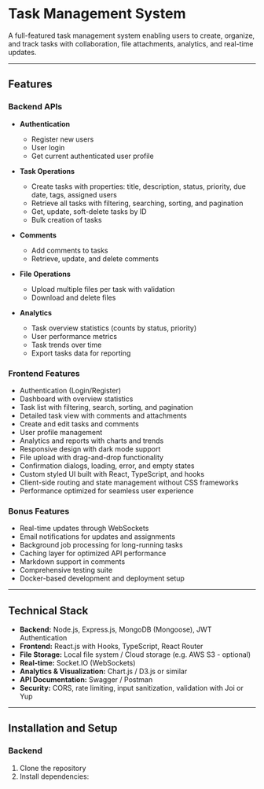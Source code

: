# Task Management System

A full-featured task management system enabling users to create, organize, and track tasks with collaboration, file attachments, analytics, and real-time updates.

---

## Features

### Backend APIs

- **Authentication**
  - Register new users
  - User login
  - Get current authenticated user profile

- **Task Operations**
  - Create tasks with properties: title, description, status, priority, due date, tags, assigned users
  - Retrieve all tasks with filtering, searching, sorting, and pagination
  - Get, update, soft-delete tasks by ID
  - Bulk creation of tasks

- **Comments**
  - Add comments to tasks
  - Retrieve, update, and delete comments

- **File Operations**
  - Upload multiple files per task with validation
  - Download and delete files

- **Analytics**
  - Task overview statistics (counts by status, priority)
  - User performance metrics
  - Task trends over time
  - Export tasks data for reporting

### Frontend Features

- Authentication (Login/Register)
- Dashboard with overview statistics
- Task list with filtering, search, sorting, and pagination
- Detailed task view with comments and attachments
- Create and edit tasks and comments
- User profile management
- Analytics and reports with charts and trends
- Responsive design with dark mode support
- File upload with drag-and-drop functionality
- Confirmation dialogs, loading, error, and empty states
- Custom styled UI built with React, TypeScript, and hooks
- Client-side routing and state management without CSS frameworks
- Performance optimized for seamless user experience

### Bonus Features

- Real-time updates through WebSockets
- Email notifications for updates and assignments
- Background job processing for long-running tasks
- Caching layer for optimized API performance
- Markdown support in comments
- Comprehensive testing suite
- Docker-based development and deployment setup

---

## Technical Stack

- **Backend:** Node.js, Express.js, MongoDB (Mongoose), JWT Authentication
- **Frontend:** React.js with Hooks, TypeScript, React Router
- **File Storage:** Local file system / Cloud storage (e.g. AWS S3 - optional)
- **Real-time:** Socket.IO (WebSockets)
- **Analytics & Visualization:** Chart.js / D3.js or similar
- **API Documentation:** Swagger / Postman
- **Security:** CORS, rate limiting, input sanitization, validation with Joi or Yup

---

## Installation and Setup

### Backend

1. Clone the repository
2. Install dependencies:
